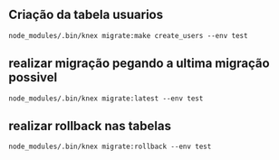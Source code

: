 ## Criação da tabela usuarios
`node_modules/.bin/knex migrate:make create_users --env test`
## realizar migração pegando a ultima migração possivel
`node_modules/.bin/knex migrate:latest --env test`
## realizar rollback nas tabelas
`node_modules/.bin/knex migrate:rollback --env test`